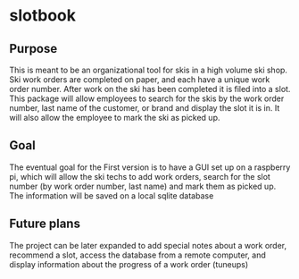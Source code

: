 # slotbook

## Purpose
This is meant to be an organizational tool for skis in a high volume ski shop. Ski work orders are completed on paper, and each have a unique work order number. After work on the ski has been completed it is filed into a slot. This package will allow employees to search for the skis by the work order number, last name of the customer, or brand and display the slot it is in. It will also allow the employee to mark the ski as picked up.

## Goal
The eventual goal for the First version is to have a GUI set up on a raspberry pi, which will allow the ski techs to add work orders, search for the slot number (by work order number, last name) and mark them as picked up. The information will be saved on a local sqlite database

## Future plans
The project can be later expanded to add special notes about a work order, recommend a slot, access the database from a remote computer, and display information about the progress of a work order (tuneups)
